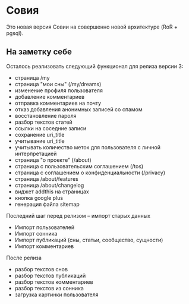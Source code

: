 Совия
=====

Это новая версия Совии на совершенно новой архитектуре (RoR + pgsql).

На заметку себе
---------------

Осталось реализовать следующий функционал для релиза версии 3:

 * страница /my
 * страница "мои сны" (/my/dreams)
 * изменение профиля пользователя
 * добавление комментариев
 * отправка комментариев на почту
 * отказ добавления анонимных записей со спамом
 * восстановление пароля
 * разбор текстов статей
 * ссылки на соседние записи
 * сохранение uri_title
 * учитывание uri_title
 * учитывать количество меток для пользователя с личной интерпретацией
 * страница "о проекте" (/about)
 * страница с пользовательским соглашением (/tos)
 * страница с соглашением о конфиденциальности (/privacy)
 * страница /about/features
 * страница /about/changelog
 * виджет addthis на страницах
 * кнопка google plus
 * генерация файла sitemap

Последний шаг перед релизом – импорт старых данных

 * Импорт пользователей
 * Импорт сонника
 * Импорт публикаций (сны, статьи, сообщество, сущности)
 * Импорт комментариев

После релиза

 * разбор текстов снов
 * разбор текстов публикаций
 * разбор текстов комментариев
 * разбор текстов из сонника
 * загрузка картинки пользователя
